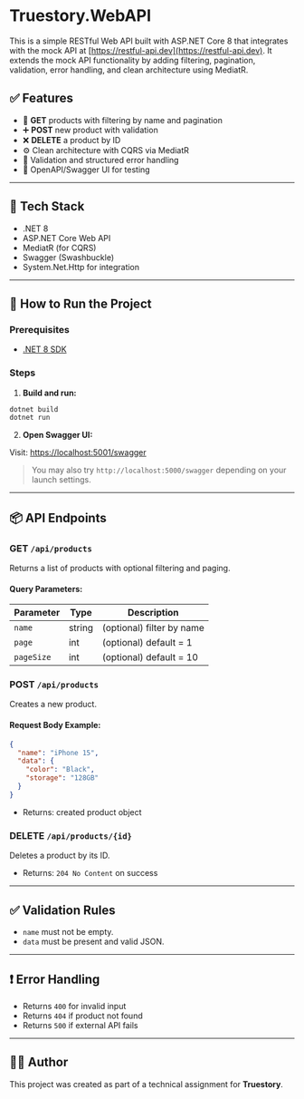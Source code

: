 # Truestory.WebAPI

This is a simple RESTful Web API built with ASP.NET Core 8 that integrates with the mock API at [https://restful-api.dev](https://restful-api.dev). It extends the mock API functionality by adding filtering, pagination, validation, error handling, and clean architecture using MediatR.

## ✅ Features

- 🔎 **GET** products with filtering by name and pagination
- ➕ **POST** new product with validation
- ❌ **DELETE** a product by ID
- ⚙️ Clean architecture with CQRS via MediatR
- 🧪 Validation and structured error handling
- 🧾 OpenAPI/Swagger UI for testing

---

## 🧱 Tech Stack

- .NET 8
- ASP.NET Core Web API
- MediatR (for CQRS)
- Swagger (Swashbuckle)
- System.Net.Http for integration

---

## 🚀 How to Run the Project

### Prerequisites

- [.NET 8 SDK](https://dotnet.microsoft.com/en-us/download/dotnet/8.0)

### Steps

1. **Build and run:**

```bash
dotnet build
dotnet run
```

2. **Open Swagger UI:**

Visit: [https://localhost:5001/swagger](https://localhost:5001/swagger)

> You may also try `http://localhost:5000/swagger` depending on your launch settings.

---

## 📦 API Endpoints

### GET `/api/products`

Returns a list of products with optional filtering and paging.

#### Query Parameters:

| Parameter  | Type   | Description                        |
|------------|--------|------------------------------------|
| `name`     | string | (optional) filter by name          |
| `page`     | int    | (optional) default = 1             |
| `pageSize` | int    | (optional) default = 10            |

### POST `/api/products`

Creates a new product.

#### Request Body Example:

```json
{
  "name": "iPhone 15",
  "data": {
    "color": "Black",
    "storage": "128GB"
  }
}
```

- Returns: created product object

### DELETE `/api/products/{id}`

Deletes a product by its ID.

- Returns: `204 No Content` on success

---

## ✅ Validation Rules

- `name` must not be empty.
- `data` must be present and valid JSON.

---

## ❗ Error Handling

- Returns `400` for invalid input
- Returns `404` if product not found
- Returns `500` if external API fails

---

## 🧑‍💻 Author

This project was created as part of a technical assignment for **Truestory**.